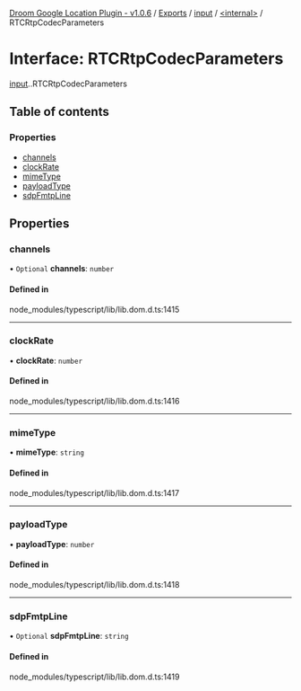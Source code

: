 [Droom Google Location Plugin - v1.0.6](../README.md) / [Exports](../modules.md) / [input](../modules/input.md) / [<internal\>](../modules/input._internal_.md) / RTCRtpCodecParameters

# Interface: RTCRtpCodecParameters

[input](../modules/input.md).[<internal>](../modules/input._internal_.md).RTCRtpCodecParameters

## Table of contents

### Properties

- [channels](input._internal_.RTCRtpCodecParameters.md#channels)
- [clockRate](input._internal_.RTCRtpCodecParameters.md#clockrate)
- [mimeType](input._internal_.RTCRtpCodecParameters.md#mimetype)
- [payloadType](input._internal_.RTCRtpCodecParameters.md#payloadtype)
- [sdpFmtpLine](input._internal_.RTCRtpCodecParameters.md#sdpfmtpline)

## Properties

### channels

• `Optional` **channels**: `number`

#### Defined in

node_modules/typescript/lib/lib.dom.d.ts:1415

___

### clockRate

• **clockRate**: `number`

#### Defined in

node_modules/typescript/lib/lib.dom.d.ts:1416

___

### mimeType

• **mimeType**: `string`

#### Defined in

node_modules/typescript/lib/lib.dom.d.ts:1417

___

### payloadType

• **payloadType**: `number`

#### Defined in

node_modules/typescript/lib/lib.dom.d.ts:1418

___

### sdpFmtpLine

• `Optional` **sdpFmtpLine**: `string`

#### Defined in

node_modules/typescript/lib/lib.dom.d.ts:1419
